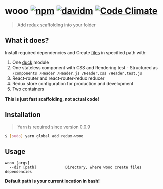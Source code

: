 # wooo [![npm](https://img.shields.io/npm/v/redux-wooo.svg)]() [![davidm](https://david-dm.org/kocisov/wooo.svg)]() [![Code Climate](https://codeclimate.com/github/Kocisov/wooo/badges/gpa.svg)](https://codeclimate.com/github/Kocisov/wooo)
> Add redux scaffolding into your folder

## What it does?
Install required dependencies and Create [files](https://github.com/Kocisov/wooo/tree/master/files) in specified path with:
  1. One [duck](https://github.com/erikras/ducks-modular-redux) module
  2. One stateless component with CSS and Rendering test
    - Structured as
    ```
    /components
      /Header
        /Header.js
        /Header.css
        /Header.test.js
    ```
  3. React-router and react-router-redux reducer
  4. Redux store configuration for production and development
  5. Two containers

**This is just fast scaffolding, not actual code!**

## Installation
> Yarn is required since version 0.0.9

```bash
$ [sudo] yarn global add redux-wooo
```

## Usage
```
wooo [args]
  --dir [path]             Directory, where wooo create files dependencies
```

**Default path is your current location in bash!**
